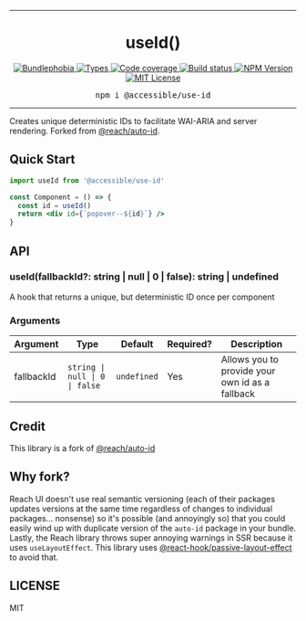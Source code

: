 <hr>
<div align="center">
  <h1 align="center">
    useId()
  </h1>
</div>

<p align="center">
  <a href="https://bundlephobia.com/result?p=@accessible/use-id">
    <img alt="Bundlephobia" src="https://img.shields.io/bundlephobia/minzip/@accessible/use-id?style=for-the-badge&labelColor=24292e">
  </a>
  <a aria-label="Types" href="https://www.npmjs.com/package/@accessible/use-id">
    <img alt="Types" src="https://img.shields.io/npm/types/@accessible/use-id?style=for-the-badge&labelColor=24292e">
  </a>
  <a aria-label="Code coverage report" href="https://codecov.io/gh/accessible-ui/use-id">
    <img alt="Code coverage" src="https://img.shields.io/codecov/c/gh/accessible-ui/use-id?style=for-the-badge&labelColor=24292e">
  </a>
  <a aria-label="Build status" href="https://travis-ci.org/accessible-ui/use-id">
    <img alt="Build status" src="https://img.shields.io/travis/accessible-ui/use-id?style=for-the-badge&labelColor=24292e">
  </a>
  <a aria-label="NPM version" href="https://www.npmjs.com/package/@accessible/use-id">
    <img alt="NPM Version" src="https://img.shields.io/npm/v/@accessible/use-id?style=for-the-badge&labelColor=24292e">
  </a>
  <a aria-label="License" href="https://jaredlunde.mit-license.org/">
    <img alt="MIT License" src="https://img.shields.io/npm/l/@accessible/use-id?style=for-the-badge&labelColor=24292e">
  </a>
</p>

<pre align="center">npm i @accessible/use-id</pre>
<hr>

Creates unique deterministic IDs to facilitate WAI-ARIA and server rendering. Forked from [@reach/auto-id](https://github.com/reach/reach-ui/tree/master/packages/auto-id).

## Quick Start

```jsx harmony
import useId from '@accessible/use-id'

const Component = () => {
  const id = useId()
  return <div id={`popover--${id}`} />
}
```

## API

### useId(fallbackId?: string | null | 0 | false): string | undefined

A hook that returns a unique, but deterministic ID once per component

### Arguments

| Argument   | Type                                                     | Default     | Required? | Description                                     |
| ---------- | -------------------------------------------------------- | ----------- | --------- | ----------------------------------------------- |
| fallbackId | <code>string &#0124; null &#0124; 0 &#0124; false</code> | `undefined` | Yes       | Allows you to provide your own id as a fallback |

## Credit

This library is a fork of [@reach/auto-id](https://github.com/reach/reach-ui/tree/master/packages/auto-id)

## Why fork?

Reach UI doesn't use real semantic versioning (each of their packages updates versions at the same time regardless of
changes to individual packages... nonsense) so it's possible (and annoyingly so) that you could easily wind up with duplicate
version of the `auto-id` package in your bundle. Lastly, the Reach library throws super annoying warnings
in SSR because it uses `useLayoutEffect`. This library uses [@react-hook/passive-layout-effect](https://github.com/jaredLunde/react-hook/tree/master/packages/passive-layout-effect#readme)
to avoid that.

## LICENSE

MIT
